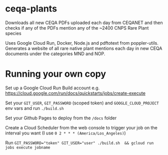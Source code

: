 # ceqa-plants

Downloads all new CEQA PDFs uploaded each day from CEQANET and then checks if any of the PDFs mention any of the ~2400 CNPS Rare Plant species

Uses Google Cloud Run, Docker, Node.js and pdftotext from poppler-utils. Generates a website of all rare native plant mentions each day in new CEQA documents under the categories MND and NOP.

# Running your own copy

Set up a Google Cloud Run Build account e.g. https://cloud.google.com/run/docs/quickstarts/jobs/create-execute

Set your `GIT_USER`, `GIT_PASSWORD` (scoped token) and `GOOGLE_CLOUD_PROJECT` env vars and run `./build.sh`

Set your Github Pages to deploy from the `/docs` folder

Create a Cloud Scheduler from the web console to trigger your job on the interval you want (I use `0 2 * * * (America/Los_Angeles)`)

Run `GIT_PASSWORD="token" GIT_USER="user" ./build.sh  && gcloud run jobs execute jobname`
